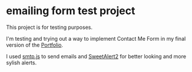 # emailing form test project

This project is for testing purposes.

I'm testing and trying out a way to implement Contact Me Form in my final version of the
[Portfolio](https://github.com/MGavranovic/Portfolio).

I used [smtp.js](https://smtpjs.com/) to send emails and [SweetAlert2](https://sweetalert2.github.io/) for better looking and more sylish alerts.
